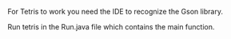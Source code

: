 For Tetris to work you need the IDE to recognize the Gson library.

Run tetris in the Run.java file which contains the main function.
